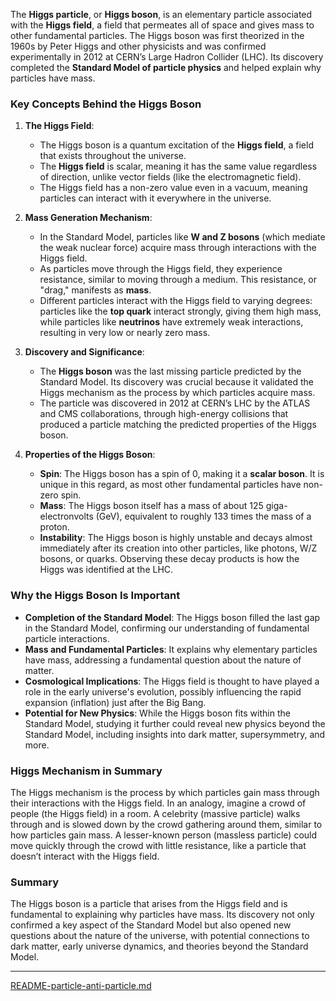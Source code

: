 The **Higgs particle**, or **Higgs boson**, is an elementary particle associated with the **Higgs field**, a field that permeates all of space and gives mass to other fundamental particles. The Higgs boson was first theorized in the 1960s by Peter Higgs and other physicists and was confirmed experimentally in 2012 at CERN’s Large Hadron Collider (LHC). Its discovery completed the **Standard Model of particle physics** and helped explain why particles have mass.

### Key Concepts Behind the Higgs Boson

1. **The Higgs Field**:
   - The Higgs boson is a quantum excitation of the **Higgs field**, a field that exists throughout the universe.
   - The **Higgs field** is scalar, meaning it has the same value regardless of direction, unlike vector fields (like the electromagnetic field).
   - The Higgs field has a non-zero value even in a vacuum, meaning particles can interact with it everywhere in the universe.

2. **Mass Generation Mechanism**:
   - In the Standard Model, particles like **W and Z bosons** (which mediate the weak nuclear force) acquire mass through interactions with the Higgs field.
   - As particles move through the Higgs field, they experience resistance, similar to moving through a medium. This resistance, or "drag," manifests as **mass**.
   - Different particles interact with the Higgs field to varying degrees: particles like the **top quark** interact strongly, giving them high mass, while particles like **neutrinos** have extremely weak interactions, resulting in very low or nearly zero mass.

3. **Discovery and Significance**:
   - The **Higgs boson** was the last missing particle predicted by the Standard Model. Its discovery was crucial because it validated the Higgs mechanism as the process by which particles acquire mass.
   - The particle was discovered in 2012 at CERN’s LHC by the ATLAS and CMS collaborations, through high-energy collisions that produced a particle matching the predicted properties of the Higgs boson.

4. **Properties of the Higgs Boson**:
   - **Spin**: The Higgs boson has a spin of 0, making it a **scalar boson**. It is unique in this regard, as most other fundamental particles have non-zero spin.
   - **Mass**: The Higgs boson itself has a mass of about 125 giga-electronvolts (GeV), equivalent to roughly 133 times the mass of a proton.
   - **Instability**: The Higgs boson is highly unstable and decays almost immediately after its creation into other particles, like photons, W/Z bosons, or quarks. Observing these decay products is how the Higgs was identified at the LHC.

### Why the Higgs Boson Is Important

- **Completion of the Standard Model**: The Higgs boson filled the last gap in the Standard Model, confirming our understanding of fundamental particle interactions.
- **Mass and Fundamental Particles**: It explains why elementary particles have mass, addressing a fundamental question about the nature of matter.
- **Cosmological Implications**: The Higgs field is thought to have played a role in the early universe's evolution, possibly influencing the rapid expansion (inflation) just after the Big Bang.
- **Potential for New Physics**: While the Higgs boson fits within the Standard Model, studying it further could reveal new physics beyond the Standard Model, including insights into dark matter, supersymmetry, and more.

### Higgs Mechanism in Summary
The Higgs mechanism is the process by which particles gain mass through their interactions with the Higgs field. In an analogy, imagine a crowd of people (the Higgs field) in a room. A celebrity (massive particle) walks through and is slowed down by the crowd gathering around them, similar to how particles gain mass. A lesser-known person (massless particle) could move quickly through the crowd with little resistance, like a particle that doesn’t interact with the Higgs field.

### Summary

The Higgs boson is a particle that arises from the Higgs field and is fundamental to explaining why particles have mass. Its discovery not only confirmed a key aspect of the Standard Model but also opened new questions about the nature of the universe, with potential connections to dark matter, early universe dynamics, and theories beyond the Standard Model.

---

[README-particle-anti-particle.md](https://t2m.io/Db53X9Y)
